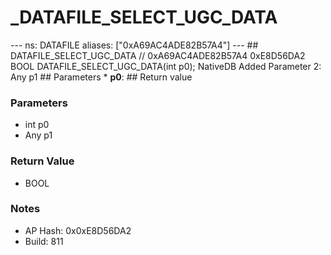 # _DATAFILE_SELECT_UGC_DATA

--- ns: DATAFILE aliases: ["0xA69AC4ADE82B57A4"] --- ## DATAFILE_SELECT_UGC_DATA  // 0xA69AC4ADE82B57A4 0xE8D56DA2 BOOL DATAFILE_SELECT_UGC_DATA(int p0);  NativeDB Added Parameter 2: Any p1  ## Parameters * **p0**:  ## Return value

### Parameters
* int p0
* Any p1

### Return Value
* BOOL

### Notes
* AP Hash: 0x0xE8D56DA2
* Build: 811

